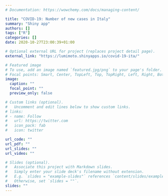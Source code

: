 ```yaml
---
# Documentation: https://wowchemy.com/docs/managing-content/

title: "COVID-19: Number of new cases in Italy"
summary: "Shiny app"
authors: []
tags: ["R"]
categories: []
date: 2020-10-27T23:00:39+01:00

# Optional external URL for project (replaces project detail page).
external_link: "https://lumimoto.shinyapps.io/covid-19-ita/"

# Featured image
# To use, add an image named `featured.jpg/png` to your page's folder.
# Focal points: Smart, Center, TopLeft, Top, TopRight, Left, Right, BottomLeft, Bottom, BottomRight.
image:
  caption: ""
  focal_point: ""
  preview_only: false

# Custom links (optional).
#   Uncomment and edit lines below to show custom links.
# links:
# - name: Follow
#   url: https://twitter.com
#   icon_pack: fab
#   icon: twitter

url_code: ""
url_pdf: ""
url_slides: ""
url_video: ""

# Slides (optional).
#   Associate this project with Markdown slides.
#   Simply enter your slide deck's filename without extension.
#   E.g. `slides = "example-slides"` references `content/slides/example-slides.md`.
#   Otherwise, set `slides = ""`.
slides: ""
---
```

